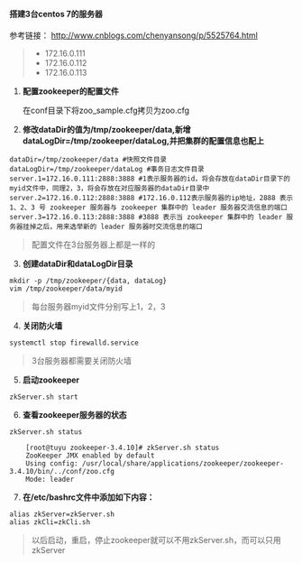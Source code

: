 #### 搭建3台centos 7的服务器
参考链接： http://www.cnblogs.com/chenyansong/p/5525764.html

> + 172.16.0.111
> + 172.16.0.112
> + 172.16.0.113

1. __配置zookeeper的配置文件__

    在conf目录下将zoo_sample.cfg拷贝为zoo.cfg
2. __修改dataDir的值为/tmp/zookeeper/data,新增dataLogDir=/tmp/zookeeper/dataLog,并把集群的配置信息也配上__
```
dataDir=/tmp/zookeeper/data #快照文件目录
dataLogDir=/tmp/zookeeper/dataLog #事务日志文件目录
server.1=172.16.0.111:2888:3888 #1表示服务器的id，将会存放在dataDir目录下的myid文件中，同理2，3，将会存放在对应服务器的dataDir目录中
server.2=172.16.0.112:2888:3888 #172.16.0.112表示服务器的ip地址，2888 表示 1、2、3 号 zookeeper 服务器与 zookeeper 集群中的 leader 服务器交流信息的端口
server.3=172.16.0.113:2888:3888 #3888 表示当 zookeeper 集群中的 leader 服务器挂掉之后，用来选举新的 leader 服务器时交流信息的端口
```
> 配置文件在3台服务器上都是一样的

3. __创建dataDir和dataLogDir目录__
```
mkdir -p /tmp/zookeeper/{data, dataLog}
vim /tmp/zookeeper/data/myid
```
> 每台服务器myid文件分别写上1，2，3

4. __关闭防火墙__
```
systemctl stop firewalld.service
```
> 3台服务器都需要关闭防火墙

5. __启动zookeeper__
```
zkServer.sh start
```
6. __查看zookeeper服务器的状态__
```
zkServer.sh status
```
        [root@tuyu zookeeper-3.4.10]# zkServer.sh status
        ZooKeeper JMX enabled by default
        Using config: /usr/local/share/applications/zookeeper/zookeeper-3.4.10/bin/../conf/zoo.cfg
        Mode: leader
7. __在/etc/bashrc文件中添加如下内容：__
```
alias zkServer=zkServer.sh
alias zkCli=zkCli.sh
```
> 以后启动，重启，停止zookeeper就可以不用zkServer.sh，而可以只用zkServer
